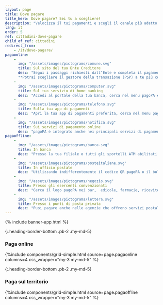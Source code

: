 ```yaml
---
layout: page
title: Dove pagare
title_hero: Dove pagare? Sei tu a scegliere!
description: "Velocizza il tui pagamenti e scegli il canale più adatto alle tue esigenze, online o fisico:  pagoPA è integrato nei principali servizi di pagamento."
lang: it
order: 5
ref: cittadini-dove-pagare
child_of_ref: cittadini
redirect_from:
    - /it/dove-pagare/
pagaonline:
    - 
      img: "/assets/images/pictograms/comune.svg"
      title: Sul sito del tuo Ente Creditore
      desc: "Segui i passaggi richiesti dall’Ente e completa il pagamento tramite pagoPA.\n
      **Potrai scegliere il gestore della transazione (PSP) a te più conveniente**."
    - 
      img: "/assets/images/pictograms/computer.svg"
      title: Sul tuo servizio di home banking
      desc: "Accedi al portale della tua banca, cerca nel menu pagoPA e paga con il tuo conto corrente."
    - 
      img: "/assets/images/pictograms/telefono.svg"
      title: Sulla tua app di pagamenti
      desc: "Apri la tua app di pagamenti preferita, cerca nel menu pagoPA e inquadra il codice QR del tuo avviso."
    - 
      img: "/assets/images/pictograms/notifica.svg"
      title: Sui servizi di pagamento online
      desc: "pagoPA è integrato anche nei principali servizi di pagamento online, che puoi utilizzare anche se non sei loro cliente."
pagaoffline:
    - 
      img: "/assets/images/pictograms/banca.svg"
      title: In banca
      desc: "Presso la tua filiale o tutti gli sportelli ATM abilitati."
    - 
      img: "/assets/images/pictograms/posteitaliane.svg"
      title: In ufficio postale
      desc: "Utilizzando indifferentemente il codice QR pagoPA o il bollettino postale PA."
    - 
      img: "/assets/images/pictograms/negozio.svg"
      title: Presso gli esercenti convenzionati
      desc: "Cerca il logo pagoPA nei bar,  edicole, farmacie, ricevitorie, supermercati e tabaccherie  convenzionati."
    - 
      img: "/assets/images/pictograms/lettera.svg"
      title: Presso i punti di posta privata
      desc: "Puoi pagare anche nelle agenzie che offrono servizi postali sul territorio."
---
```


{% include banner-app.html %}

<div class="py-2 py-md-4"></div>

{:.heading-border-bottom .pb-2 .my-md-5}
### Paga online

{%include components/grid-simple.html 
          source=page.pagaonline
          columns=4
          css_wrapper="my-3 my-md-5"
          %}


<div class="py-1"></div>

{:.heading-border-bottom .pb-2 .my-md-5}
### Paga sul territorio

{%include components/grid-simple.html 
          source=page.pagaoffline
          columns=4
          css_wrapper="my-3 my-md-5"
          %}

